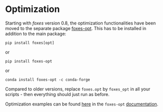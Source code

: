 # Optimization

Starting with *foxes* version 0.8, the optimization functionalities have been moved to the separate package [foxes-opt](https://github.com/FraunhoferIWES/foxes-opt). This has to be installed in addition to the main package:

```console
pip install foxes[opt]
```

or

```console
pip install foxes-opt
```

or

```console
conda install foxes-opt -c conda-forge
```

Compared to older versions, replace `foxes.opt` by `foxes_opt` in all your scripts - then everything should just run as before.

Optimization examples can be found [here](https://fraunhoferiwes.github.io/foxes-opt/examples.html) in the `foxes-opt` [documentation](https://fraunhoferiwes.github.io/foxes-opt).
